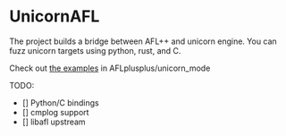 # UnicornAFL

The project builds a bridge between AFL++ and unicorn engine.
You can fuzz unicorn targets using python, rust, and C.

Check out [the examples](https://github.com/AFLplusplus/AFLplusplus/tree/stable/unicorn_mode/samples) in AFLplusplus/unicorn_mode

TODO:

- [] Python/C bindings
- [] cmplog support
- [] libafl upstream